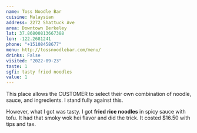 ```yaml
---
name: Toss Noodle Bar
cuisine: Malaysian
address: 2272 Shattuck Ave
area: Downtown Berkeley
lat: 37.86800813667388
lon: -122.2681241
phone: "+15108458677"
menu: http://tossnoodlebar.com/menu/
drinks: False
visited: "2022-09-23"
taste: 1
sgfi: tasty fried noodles
value: 1
---
```


This place allows the CUSTOMER to select their own combination of noodle, sauce, and ingredients. I stand fully against this.

However, what I got was tasty. I got **fried rice noodles** in spicy sauce with tofu. It had that smoky wok hei flavor and did the trick. It costed $16.50 with tips and tax.
